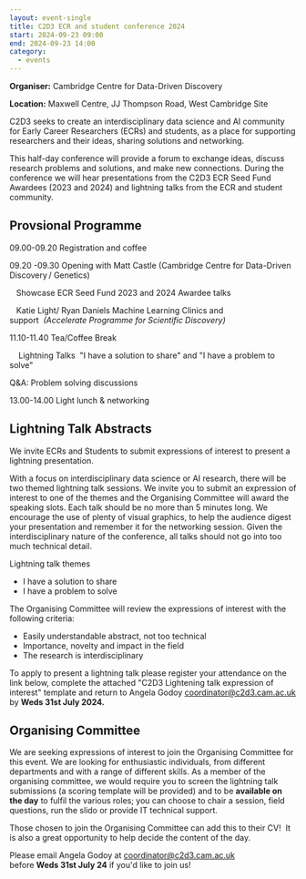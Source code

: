 ```yaml
---
layout: event-single
title: C2D3 ECR and student conference 2024
start: 2024-09-23 09:00
end: 2024-09-23 14:00
category:
  - events
---
```

**Organiser:** Cambridge Centre for Data-Driven Discovery

**Location:** Maxwell Centre, JJ Thompson Road, West Cambridge Site

C2D3 seeks to create an interdisciplinary data science and AI community for Early Career Researchers (ECRs) and students, as a place for supporting researchers and their ideas, sharing solutions and networking. 

This half-day conference will provide a forum to exchange ideas, discuss research problems and solutions, and make new connections. During the conference we will hear presentations from the C2D3 ECR Seed Fund Awardees (2023 and 2024) and lightning talks from the ECR and student community. 

## Provsional Programme 

09.00-09.20 Registration and coffee

09.20 -09.30 Opening with Matt Castle (Cambridge Centre for Data-Driven Discovery / Genetics) 

   Showcase ECR Seed Fund 2023 and 2024 Awardee talks      

   Katie Light/ Ryan Daniels Machine Learning Clinics and support  *(Accelerate Programme for Scientific Discovery)* 

11.10-11.40 Tea/Coffee Break 

    Lightning Talks  "I have a solution to share" and "I have a problem to solve"

Q&A: Problem solving discussions

13.00-14.00 Light lunch & networking   

## Lightning Talk Abstracts

We invite ECRs and Students to submit expressions of interest to present a lightning presentation.

With a focus on interdisciplinary data science or AI research, there will be two themed lightning talk sessions. We invite you to submit an expression of interest to one of the themes and the Organising Committee will award the speaking slots. Each talk should be no more than 5 minutes long. We encourage the use of plenty of visual graphics, to help the audience digest your presentation and remember it for the networking session. Given the interdisciplinary nature of the conference, all talks should not go into too much technical detail. 

Lightning talk themes

* I have a solution to share  
* I have a problem to solve 

The Organising Committee will review the expressions of interest with the following criteria: 

* Easily understandable abstract, not too technical 
* Importance, novelty and impact in the field 
* The research is interdisciplinary

To apply to present a lightning talk please register your attendance on the link below, complete the attached "C2D3 Lightening talk expression of interest" template and return to Angela Godoy coordinator@c2d3.cam.ac.uk by **Weds 31st July 2024.**

## Organising Committee

We are seeking expressions of interest to join the Organising Committee for this event. We are looking for enthusiastic individuals, from different departments and with a range of different skills. As a member of the organising committee, we would require you to screen the lightning talk submissions (a scoring template will be provided) and to be **available on the day** to fulfil the various roles; you can choose to chair a session, field questions, run the slido or provide IT technical support.

Those chosen to join the Organising Committee can add this to their CV!  It is also a great opportunity to help decide the content of the day.

Please email Angela Godoy at coordinator@c2d3.cam.ac.uk before **Weds 31st July 24** if you'd like to join us!